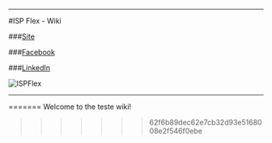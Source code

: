 ***

#ISP Flex - Wiki

###[Site](http://ispflex.com)

###[Facebook](https://www.facebook.com/ispflex)

###[LinkedIn](https://www.linkedin.com/company/isp-flex)

![ISPFlex](https://pbs.twimg.com/profile_images/647043081477427200/fuqngADE.png)

***
=======
Welcome to the teste wiki!
>>>>>>> 62f6b89dec62e7cb32d93e5168008e2f546f0ebe
